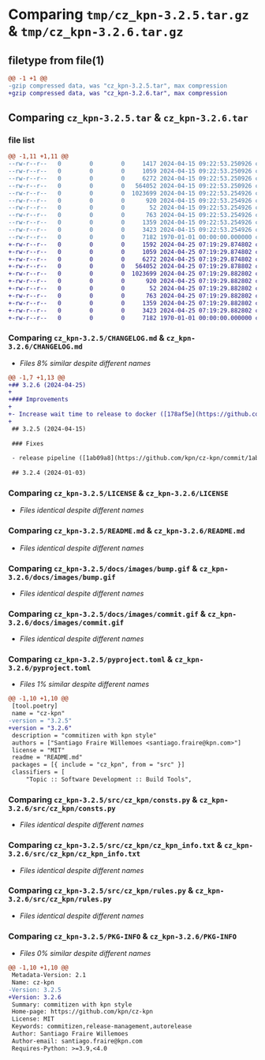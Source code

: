 # Comparing `tmp/cz_kpn-3.2.5.tar.gz` & `tmp/cz_kpn-3.2.6.tar.gz`

## filetype from file(1)

```diff
@@ -1 +1 @@
-gzip compressed data, was "cz_kpn-3.2.5.tar", max compression
+gzip compressed data, was "cz_kpn-3.2.6.tar", max compression
```

## Comparing `cz_kpn-3.2.5.tar` & `cz_kpn-3.2.6.tar`

### file list

```diff
@@ -1,11 +1,11 @@
--rw-r--r--   0        0        0     1417 2024-04-15 09:22:53.250926 cz_kpn-3.2.5/CHANGELOG.md
--rw-r--r--   0        0        0     1059 2024-04-15 09:22:53.250926 cz_kpn-3.2.5/LICENSE
--rw-r--r--   0        0        0     6272 2024-04-15 09:22:53.250926 cz_kpn-3.2.5/README.md
--rw-r--r--   0        0        0   564052 2024-04-15 09:22:53.250926 cz_kpn-3.2.5/docs/images/bump.gif
--rw-r--r--   0        0        0  1023699 2024-04-15 09:22:53.254926 cz_kpn-3.2.5/docs/images/commit.gif
--rw-r--r--   0        0        0      920 2024-04-15 09:22:53.254926 cz_kpn-3.2.5/pyproject.toml
--rw-r--r--   0        0        0       52 2024-04-15 09:22:53.254926 cz_kpn-3.2.5/src/cz_kpn/__init__.py
--rw-r--r--   0        0        0      763 2024-04-15 09:22:53.254926 cz_kpn-3.2.5/src/cz_kpn/consts.py
--rw-r--r--   0        0        0     1359 2024-04-15 09:22:53.254926 cz_kpn-3.2.5/src/cz_kpn/cz_kpn_info.txt
--rw-r--r--   0        0        0     3423 2024-04-15 09:22:53.254926 cz_kpn-3.2.5/src/cz_kpn/rules.py
--rw-r--r--   0        0        0     7182 1970-01-01 00:00:00.000000 cz_kpn-3.2.5/PKG-INFO
+-rw-r--r--   0        0        0     1592 2024-04-25 07:19:29.874802 cz_kpn-3.2.6/CHANGELOG.md
+-rw-r--r--   0        0        0     1059 2024-04-25 07:19:29.874802 cz_kpn-3.2.6/LICENSE
+-rw-r--r--   0        0        0     6272 2024-04-25 07:19:29.874802 cz_kpn-3.2.6/README.md
+-rw-r--r--   0        0        0   564052 2024-04-25 07:19:29.878802 cz_kpn-3.2.6/docs/images/bump.gif
+-rw-r--r--   0        0        0  1023699 2024-04-25 07:19:29.882802 cz_kpn-3.2.6/docs/images/commit.gif
+-rw-r--r--   0        0        0      920 2024-04-25 07:19:29.882802 cz_kpn-3.2.6/pyproject.toml
+-rw-r--r--   0        0        0       52 2024-04-25 07:19:29.882802 cz_kpn-3.2.6/src/cz_kpn/__init__.py
+-rw-r--r--   0        0        0      763 2024-04-25 07:19:29.882802 cz_kpn-3.2.6/src/cz_kpn/consts.py
+-rw-r--r--   0        0        0     1359 2024-04-25 07:19:29.882802 cz_kpn-3.2.6/src/cz_kpn/cz_kpn_info.txt
+-rw-r--r--   0        0        0     3423 2024-04-25 07:19:29.882802 cz_kpn-3.2.6/src/cz_kpn/rules.py
+-rw-r--r--   0        0        0     7182 1970-01-01 00:00:00.000000 cz_kpn-3.2.6/PKG-INFO
```

### Comparing `cz_kpn-3.2.5/CHANGELOG.md` & `cz_kpn-3.2.6/CHANGELOG.md`

 * *Files 8% similar despite different names*

```diff
@@ -1,7 +1,13 @@
+## 3.2.6 (2024-04-25)
+
+### Improvements
+
+- Increase wait time to release to docker ([178af5e](https://github.com/kpn/cz-kpn/commit/178af5e32943be5d57e5a1f69d6fcc85de06b8a8))
+
 ## 3.2.5 (2024-04-15)
 
 ### Fixes
 
 - release pipeline ([1ab09a8](https://github.com/kpn/cz-kpn/commit/1ab09a840ba1e83ed57f524b5dba7fd385940ab0))
 
 ## 3.2.4 (2024-01-03)
```

### Comparing `cz_kpn-3.2.5/LICENSE` & `cz_kpn-3.2.6/LICENSE`

 * *Files identical despite different names*

### Comparing `cz_kpn-3.2.5/README.md` & `cz_kpn-3.2.6/README.md`

 * *Files identical despite different names*

### Comparing `cz_kpn-3.2.5/docs/images/bump.gif` & `cz_kpn-3.2.6/docs/images/bump.gif`

 * *Files identical despite different names*

### Comparing `cz_kpn-3.2.5/docs/images/commit.gif` & `cz_kpn-3.2.6/docs/images/commit.gif`

 * *Files identical despite different names*

### Comparing `cz_kpn-3.2.5/pyproject.toml` & `cz_kpn-3.2.6/pyproject.toml`

 * *Files 1% similar despite different names*

```diff
@@ -1,10 +1,10 @@
 [tool.poetry]
 name = "cz-kpn"
-version = "3.2.5"
+version = "3.2.6"
 description = "commitizen with kpn style"
 authors = ["Santiago Fraire Willemoes <santiago.fraire@kpn.com>"]
 license = "MIT"
 readme = "README.md"
 packages = [{ include = "cz_kpn", from = "src" }]
 classifiers = [
     "Topic :: Software Development :: Build Tools",
```

### Comparing `cz_kpn-3.2.5/src/cz_kpn/consts.py` & `cz_kpn-3.2.6/src/cz_kpn/consts.py`

 * *Files identical despite different names*

### Comparing `cz_kpn-3.2.5/src/cz_kpn/cz_kpn_info.txt` & `cz_kpn-3.2.6/src/cz_kpn/cz_kpn_info.txt`

 * *Files identical despite different names*

### Comparing `cz_kpn-3.2.5/src/cz_kpn/rules.py` & `cz_kpn-3.2.6/src/cz_kpn/rules.py`

 * *Files identical despite different names*

### Comparing `cz_kpn-3.2.5/PKG-INFO` & `cz_kpn-3.2.6/PKG-INFO`

 * *Files 0% similar despite different names*

```diff
@@ -1,10 +1,10 @@
 Metadata-Version: 2.1
 Name: cz-kpn
-Version: 3.2.5
+Version: 3.2.6
 Summary: commitizen with kpn style
 Home-page: https://github.com/kpn/cz-kpn
 License: MIT
 Keywords: commitizen,release-management,autorelease
 Author: Santiago Fraire Willemoes
 Author-email: santiago.fraire@kpn.com
 Requires-Python: >=3.9,<4.0
```

